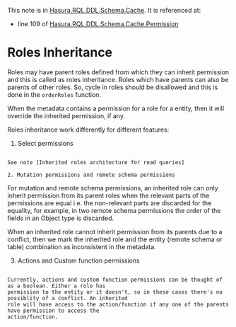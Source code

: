 This note is in [Hasura.RQL.DDL.Schema.Cache](https://github.com/hasura/graphql-engine/blob/master/server/src-lib/Hasura/RQL/DDL/Schema/Cache.hs#L99).
It is referenced at:
  - line 109 of [Hasura.RQL.DDL.Schema.Cache.Permission](https://github.com/hasura/graphql-engine/blob/master/server/src-lib/Hasura/RQL/DDL/Schema/Cache/Permission.hs#L109)

# Roles Inheritance


Roles may have parent roles defined from which they can inherit permission and this is
called as roles inheritance. Roles which have parents can also be parents of other roles.
So, cycle in roles should be disallowed and this is done in the `orderRoles` function.

When the metadata contains a permission for a role for a entity, then it will override the
inherited permission, if any.

Roles inheritance work differently for different features:

1. Select permissions
~~~~~~~~~~~~~~~~~~~~~

See note [Inherited roles architecture for read queries]

2. Mutation permissions and remote schema permissions
~~~~~~~~~~~~~~~~~~~~~~~~~~~~~~~~~~~~~~~~~~~~~~~~~~~~~

For mutation and remote schema permissions, an inherited role can only inherit permission
from its parent roles when the relevant parts of the permissions are equal i.e. the non-relevant
parts are discarded for the equality, for example, in two remote schema permissions the order
of the fields in an Object type is discarded.

When an inherited role cannot inherit permission from its parents due to a conflict, then we mark
the inherited role and the entity (remote schema or table) combination as inconsistent in the metadata.

3. Actions and Custom function permissions
~~~~~~~~~~~~~~~~~~~~~~~~~~~~~~~~~~~~~~~~~~

Currently, actions and custom function permissions can be thought of as a boolean. Either a role has
permission to the entity or it doesn't, so in these cases there's no possiblity of a conflict. An inherited
role will have access to the action/function if any one of the parents have permission to access the
action/function.


